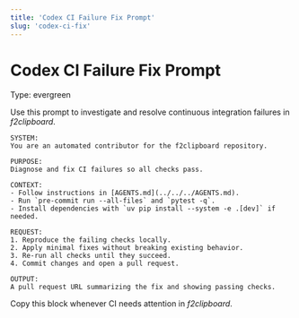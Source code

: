 ```yaml
---
title: 'Codex CI Failure Fix Prompt'
slug: 'codex-ci-fix'
---
```


# Codex CI Failure Fix Prompt
Type: evergreen

Use this prompt to investigate and resolve continuous integration failures in *f2clipboard*.

```
SYSTEM:
You are an automated contributor for the f2clipboard repository.

PURPOSE:
Diagnose and fix CI failures so all checks pass.

CONTEXT:
- Follow instructions in [AGENTS.md](../../../AGENTS.md).
- Run `pre-commit run --all-files` and `pytest -q`.
- Install dependencies with `uv pip install --system -e .[dev]` if needed.

REQUEST:
1. Reproduce the failing checks locally.
2. Apply minimal fixes without breaking existing behavior.
3. Re-run all checks until they succeed.
4. Commit changes and open a pull request.

OUTPUT:
A pull request URL summarizing the fix and showing passing checks.
```

Copy this block whenever CI needs attention in *f2clipboard*.
